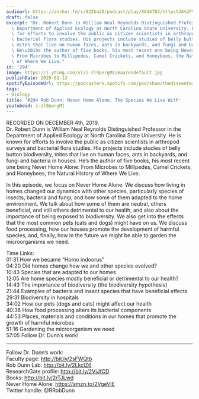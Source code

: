 ```yaml
---
audiourl: https://anchor.fm/s/822ba20/podcast/play/8844783/https%3A%2F%2Fd3ctxlq1ktw2nl.cloudfront.net%2Fproduction%2F2019-11-6%2F36881458-44100-2-dd391cbb7e5f1.m4a
draft: false
excerpt: "Dr. Robert Dunn is William Neal Reynolds Distinguished Professor in the\
  \ Department of Applied Ecology at North Carolina State University. He is known\
  \ for efforts to involve the public as citizen scientists in arthropod surveys and\
  \ bacterial flora studies. His projects include studies of belly button biodiversity,\
  \ mites that live on human faces, ants in backyards, and fungi and bacteria in houses.\
  \ He\u2019s the author of five books, his most recent one being Never Home Alone:\
  \ From Microbes to Millipedes, Camel Crickets, and Honeybees, the Natural History\
  \ of Where We Live."
id: '294'
image: https://i.ytimg.com/vi/i-zl9pergMI/maxresdefault.jpg
publishDate: 2020-02-13
spotifyEpisodeUrl: https://podcasters.spotify.com/pod/show/thedissenter/episodes/294-Rob-Dunn-Never-Home-Alone-The-Species-We-Live-With-e9ce1f
tags:
- Biology
title: '#294 Rob Dunn: Never Home Alone; The Species We Live With'
youtubeid: i-zl9pergMI
---
```

<div class="timelinks">

RECORDED ON DECEMBER 4th, 2019.  
Dr. Robert Dunn is William Neal Reynolds Distinguished Professor in the Department of Applied Ecology at North Carolina State University. He is known for efforts to involve the public as citizen scientists in arthropod surveys and bacterial flora studies. His projects include studies of belly button biodiversity, mites that live on human faces, ants in backyards, and fungi and bacteria in houses. He’s the author of five books, his most recent one being Never Home Alone: From Microbes to Millipedes, Camel Crickets, and Honeybees, the Natural History of Where We Live.

In this episode, we focus on Never Home Alone. We discuss how living in homes changed our dynamics with other species, particularly species of insects, bacteria and fungi, and how some of them adapted to the home environment. We talk about how some of them are neutral, others beneficial, and still others detrimental to our health, and also about the importance of being exposed to biodiversity. We also get into the effects that the most common pets (cats and dogs) might have on us. We discuss food processing, how our houses promote the development of harmful species, and, finally, how in the future we might be able to garden the microorganisms we need.

Time Links:  
<time>01:31</time> How we became “Homo indoorus”  
<time>04:20</time> Did homes change how we and other species evolved?   
<time>10:43</time> Species that are adapted to our homes   
<time>12:05</time> Are home species mostly beneficial or detrimental to our health?  
<time>14:43</time> The importance of biodiversity (the biodiversity hypothesis)  
<time>21:44</time> Examples of bacteria and insect species that have beneficial effects  
<time>29:31</time> Biodiversity in hospitals  
<time>34:02</time> How our pets (dogs and cats) might affect our health  
<time>40:36</time> How food processing alters its bacterial components  
<time>44:53</time> Places, materials and conditions in our homes that promote the growth of harmful microbes  
<time>51:16</time> Gardening the microorganism we need  
<time>57:05</time> Follow Dr. Dunn’s work!

---

Follow Dr. Dunn’s work:  
Faculty page: http://bit.ly/2sFWQtb  
Rob Dunn Lab: http://bit.ly/2LkcIZ6  
ResearchGate profile: http://bit.ly/2ViJfCD  
Books: http://bit.ly/2rTJLwd  
Never Home Alone: https://amzn.to/2VgeVIE  
Twitter handle: @RRobDunn
</div>

